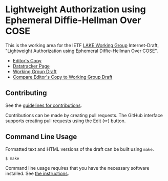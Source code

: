 # Lightweight Authorization using Ephemeral Diffie-Hellman Over COSE

This is the working area for the IETF [LAKE Working Group](https://datatracker.ietf.org/wg/lake/documents/) Internet-Draft, "Lightweight Authorization using Ephemeral Diffie-Hellman Over COSE".

* [Editor's Copy](https://lake-wg.github.io/authz/#go.draft-ietf-lake-authz.html)
* [Datatracker Page](https://datatracker.ietf.org/doc/draft-ietf-lake-authz)
* [Working Group Draft](https://datatracker.ietf.org/doc/html/draft-ietf-lake-authz)
* [Compare Editor's Copy to Working Group Draft](https://lake-wg.github.io/authz/#go.draft-ietf-lake-authz.diff)


## Contributing

See the
[guidelines for contributions](https://github.com/lake-wg/authz/blob/master/CONTRIBUTING.md).

Contributions can be made by creating pull requests.
The GitHub interface supports creating pull requests using the Edit (✏) button.


## Command Line Usage

Formatted text and HTML versions of the draft can be built using `make`.

```sh
$ make
```

Command line usage requires that you have the necessary software installed.  See
[the instructions](https://github.com/martinthomson/i-d-template/blob/main/doc/SETUP.md).

